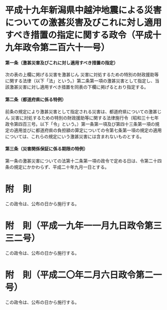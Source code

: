 # 平成十九年新潟県中越沖地震による災害についての激甚災害及びこれに対し適用すべき措置の指定に関する政令（平成十九年政令第二百六十一号）
#### 第一条（激甚災害及びこれに対し適用すべき措置の指定）
次の表の上欄に掲げる災害を激甚じん
災害に対処するための特別の財政援助等に関する法律（以下「法」という。）第二条第一項の激甚災害として指定し、当該激甚災害に対し適用すべき措置を同表の下欄に掲げるとおり指定する。
#### 第二条（都道府県に係る特例）
前条の規定により激甚災害として指定される災害は、都道府県についての激甚じん
災害に対処するための特別の財政援助等に関する法律施行令（昭和三十七年政令第四百三号。以下「令」という。）第一条第一項及び第四十三条第一項の規定の適用並びに都道府県の負担額の算定についての令第七条第一項の規定の適用については、これらの規定にいう激甚災害には含まれないものとする。
#### 第三条（災害関係保証に係る期限の特例）
第一条の激甚災害についての法第十二条第一項の政令で定める日は、令第二十四条の規定にかかわらず、平成二十年九月一日とする。
# 附　則
この政令は、公布の日から施行する。
# 附　則（平成一九年一一月九日政令第三三二号）
この政令は、公布の日から施行する。
# 附　則（平成二〇年二月六日政令第二一号）
この政令は、公布の日から施行する。

